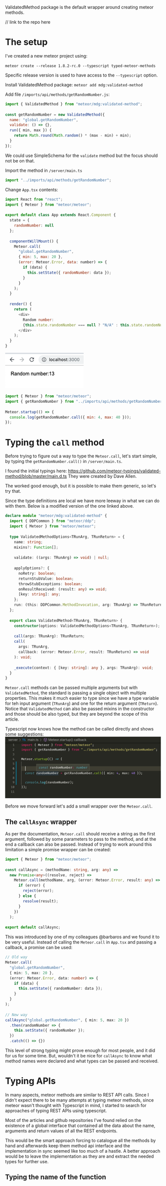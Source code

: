 ValidatedMethod package is the default wrapper around creating meteor methods.

// link to the repo here

# The setup

I've created a new meteor project using:

`meteor create --release 1.8.2-rc.0 --typescript typed-meteor-methods`

Specific release version is used to have access to the `--typescript` option.

Install ValidatedMethod package:
`meteor add mdg:validated-method`

Add file `/imports/api/methods/getRandomNumber.js`:

```javascript
import { ValidatedMethod } from "meteor/mdg:validated-method";

const getRandomNumber = new ValidatedMethod({
  name: "global.getRandomNumber",
  validate: () => {},
  run({ min, max }) {
    return Math.round(Math.random() * (max - min) + min);
  }
});
```

We could use SimpleSchema for the `validate` method but the focus should not be on that.

Import the method in `/server/main.ts`

```javascript
import "../imports/api/methods/getRandomNumber";
```

Change `App.tsx` contents:

```javascript
import React from "react";
import { Meteor } from "meteor/meteor";

export default class App extends React.Component {
  state = {
    randomNumber: null
  };

  componentWillMount() {
    Meteor.call(
      "global.getRandomNumber",
      { min: 5, max: 20 },
      (error: Meteor.Error, data: number) => {
        if (data) {
          this.setState({ randomNumber: data });
        }
      }
    );
  }

  render() {
    return (
      <div>
        Random number:
        {this.state.randomNumber === null ? "N/A" : this.state.randomNumber}
      </div>
    );
  }
}
```

![alt text](./img/simple_output.png "Screenshot")

```javascript
import { Meteor } from "meteor/meteor";
import { getRandomNumber } from "../imports/api/methods/getRandomNumber";

Meteor.startup(() => {
  console.log(getRandomNumber.call({ min: 4, max: 40 }));
});
```



# Typing the `call` method
Before trying to figure out a way to type the `Meteor.call`, let's start simple, by typing the `getRandomNumber.call()` in `/server/main.ts`.

I found the initial typings here:
https://github.com/meteor-typings/validated-method/blob/master/main.d.ts
They were created by Dave Allen.

The worked good enough, but it is possible to make them generic, so let's try that.

Since the type definitions are local we have more leeway in what we can do with them. Below is a modified version of the one linked above.

```typescript
declare module "meteor/mdg:validated-method" {
  import { DDPCommon } from "meteor/ddp";
  import { Meteor } from "meteor/meteor";

  type ValidatedMethodOptions<TRunArg, TRunReturn> = {
    name: string;
    mixins?: Function[];

    validate: ((args: TRunArg) => void) | null;

    applyOptions?: {
      noRetry: boolean;
      returnStubValue: boolean;
      throwStubExceptions: boolean;
      onResultReceived: (result: any) => void;
      [key: string]: any;
    };
    run: (this: DDPCommon.MethodInvocation, arg: TRunArg) => TRunReturn;
  };

  export class ValidatedMethod<TRunArg, TRunReturn> {
    constructor(options: ValidatedMethodOptions<TRunArg, TRunReturn>);

    call(args: TRunArg): TRunReturn;
    call(
      args: TRunArg,
      callback: (error: Meteor.Error, result: TRunReturn) => void
    ): void;

    _execute(context: { [key: string]: any }, args: TRunArg): void;
  }
}
```

`Meteor.call` methods can be passed multiple arguments but with `ValidatedMethod`, the standard is passing a single object with multiple properties. This makes it much easier to type since we have a type variable for teh input argument (`TRunArg`) and one for the return argument (`TReturn`).
Notice that `ValidatedMethod` can also be passed mixins in the constructor and those should be also typed, but they are beyond the scope of this article.

Typescript now knows how the method can be called directly and shows some suggestions:
![alt text](./img/call_info.png "Screenshot")

Before we move forward let's add a small wrapper over the `Meteor.call`.

## The `callAsync` wrapper
As per the documentation, `Meteor.call` should receive a string as the first argument, followed by some parameters to pass to the method, and at the end a callback can also be passed.
Instead of trying to work around this limitation a simple promise wrapper can be created:

```typescript
import { Meteor } from "meteor/meteor";

const callAsync = (methodName: string, arg: any) =>
  new Promise<any>((resolve, reject) =>
    Meteor.call(methodName, arg, (error: Meteor.Error, result: any) => {
      if (error) {
        reject(error);
      } else {
        resolve(result);
      }
    })
  );

export default callAsync;
```

This was introduced by one of my colleagues @barbaros and we found it to be very useful.
Instead of calling the `Meteor.call` in `App.tsx` and passing a callback, a promise can be used:

```typescript
// Old way
Meteor.call(
  "global.getRandomNumber",
  { min: 5, max: 20 },
  (error: Meteor.Error, data: number) => {
    if (data) {
      this.setState({ randomNumber: data });
    }
  }
);

// New way
callAsync("global.getRandomNumber", { min: 5, max: 20 })
  .then(randomNumber => {
    this.setState({ randomNumber });
  })
  .catch(() => {})
```

This level of strong typing might prove enough for most people, and it did for us for some time. But, wouldn't it be nice for `callAsync` to know what method names were declared and what types can be passed and received.

# Typing APIs
In many aspects, meteor methods are similar to REST API calls. Since I didn't expect there to be many attempts at typing meteor methods, since meteor wasn't thought with Typescript in mind, I started to search for approaches of typing REST APIs using typescript.

Most of the articles and github repositories I've found relied on the existence of a global interface that contained all the data about the name, arguments and return values of all the REST endpoints.

This would be the smart approach forcing to catalogue all the methods by hand and afterwards keep them method api interface and the implementation in sync seemed like too much of a hastle. A better approach would be to leave the implementation as they are and extract the needed types for further use.

## Typing the name of the function